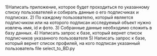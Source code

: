 1)Написать приложение, которое будет проходиться по указанному списку пользователей и собирать данные о его подписчиках и подписках.
2) По каждому пользователю, который является подписчиком или на которого подписан исследуемый объект нужно извлечь имя, id и фото.
3) Собранные данные необходимо сложить в базу данных.
4) Написать запрос к базе, который вернет список подписчиков указанного пользователя 
5) Написать запрос к базе, который вернет список профилей, на кого подписан указанный пользователь
file select_to_BD.py
